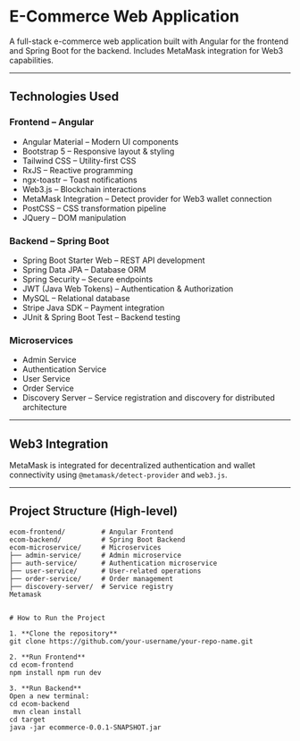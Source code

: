 # E-Commerce Web Application

A full-stack e-commerce web application built with Angular for the frontend and Spring Boot for the backend. Includes MetaMask integration for Web3 capabilities.

---

## Technologies Used

### Frontend – Angular
- Angular Material – Modern UI components
- Bootstrap 5 – Responsive layout & styling
- Tailwind CSS – Utility-first CSS
- RxJS – Reactive programming
- ngx-toastr – Toast notifications
- Web3.js – Blockchain interactions
- MetaMask Integration – Detect provider for Web3 wallet connection
- PostCSS – CSS transformation pipeline
- JQuery – DOM manipulation

### Backend – Spring Boot
- Spring Boot Starter Web – REST API development
- Spring Data JPA – Database ORM
- Spring Security – Secure endpoints
- JWT (Java Web Tokens) – Authentication & Authorization
- MySQL – Relational database
- Stripe Java SDK – Payment integration
- JUnit & Spring Boot Test – Backend testing

### Microservices
- Admin Service
- Authentication Service
- User Service
- Order Service
- Discovery Server – Service registration and discovery for distributed architecture

---

## Web3 Integration
MetaMask is integrated for decentralized authentication and wallet connectivity using `@metamask/detect-provider` and `web3.js`.

---

## Project Structure (High-level)
```plaintext
ecom-frontend/         # Angular Frontend
ecom-backend/          # Spring Boot Backend
ecom-microservice/     # Microservices
├── admin-service/     # Admin microservice
├── auth-service/      # Authentication microservice
├── user-service/      # User-related operations
├── order-service/     # Order management
├── discovery-server/  # Service registry
Metamask


# How to Run the Project

1. **Clone the repository**
git clone https://github.com/your-username/your-repo-name.git

2. **Run Frontend**
cd ecom-frontend
npm install npm run dev

3. **Run Backend**
Open a new terminal:
cd ecom-backend
 mvn clean install
cd target
java -jar ecommerce-0.0.1-SNAPSHOT.jar


